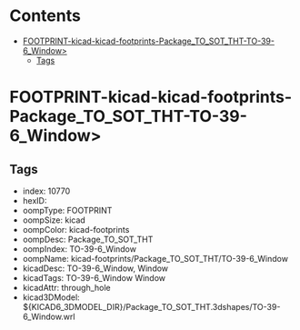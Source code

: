 



Contents
========

* [FOOTPRINT-kicad-kicad-footprints-Package_TO_SOT_THT-TO-39-6_Window>](#footprint-kicad-kicad-footprints-package_to_sot_tht-to-39-6_window)
	* [Tags](#tags)

# FOOTPRINT-kicad-kicad-footprints-Package_TO_SOT_THT-TO-39-6_Window>

## Tags

- index: 10770
- hexID: 
- oompType: FOOTPRINT
- oompSize: kicad
- oompColor: kicad-footprints
- oompDesc: Package_TO_SOT_THT
- oompIndex: TO-39-6_Window
- oompName: kicad-footprints/Package_TO_SOT_THT/TO-39-6_Window
- kicadDesc: TO-39-6_Window, Window
- kicadTags: TO-39-6_Window Window
- kicadAttr: through_hole
- kicad3DModel: ${KICAD6_3DMODEL_DIR}/Package_TO_SOT_THT.3dshapes/TO-39-6_Window.wrl
